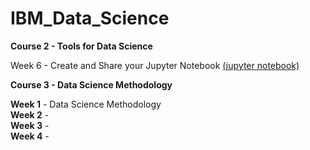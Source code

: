 # IBM_Data_Science

**Course 2 - Tools for Data Science**

  Week 6 - Create and Share your Jupyter Notebook [(jupyter notebook)](https://github.com/matsumotomarlon/IBM_Data_Science/blob/main/Jupyter_Notebook.ipynb)</br>

**Course 3 - Data Science Methodology**

**Week 1** - Data Science Methodology</br>
**Week 2** - </br>
**Week 3** - </br>
**Week 4** - </br>
